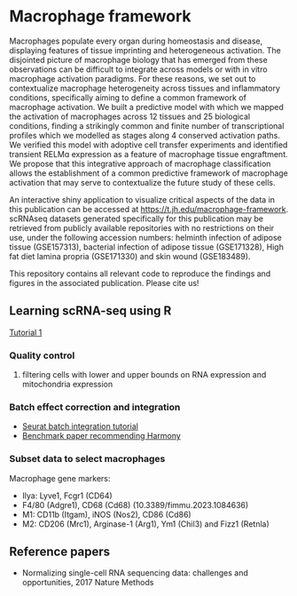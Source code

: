 # Macrophage framework
Macrophages populate every organ during homeostasis and disease, displaying features of tissue imprinting and heterogeneous activation. The disjointed picture of macrophage biology that has emerged from these observations can be difficult to integrate across models or with in vitro macrophage activation paradigms. For these reasons, we set out to contextualize macrophage heterogeneity across tissues and inflammatory conditions, specifically aiming to define a common framework of macrophage activation. We built a predictive model with which we mapped the activation of macrophages across 12 tissues and 25 biological conditions, finding a strikingly common and finite number of transcriptional profiles which we modelled as stages along 4 conserved activation paths. We verified this model with adoptive cell transfer experiments and identified transient RELMɑ expression as a feature of macrophage tissue engraftment. We propose that this integrative approach of macrophage classification allows the establishment of a common predictive framework of macrophage activation that may serve to contextualize the future study of these cells.

An interactive shiny application to visualize critical aspects of the data in this publication can be accessed at https://t.jh.edu/macrophage-framework. scRNAseq datasets generated specifically for this publication may be retrieved from publicly available repositories with no restrictions on their use, under the following accession numbers: helminth infection of adipose tissue (GSE157313), bacterial infection of adipose tissue (GSE171328), High fat diet lamina propria (GSE171330) and skin wound (GSE183489).

This repository contains all relevant code to reproduce the findings and figures in the associated publication. Please cite us!

## Learning scRNA-seq using R
[Tutorial 1](https://nbisweden.github.io/excelerate-scRNAseq/session-qc/Quality_control.html)

### Quality control
1. filtering cells with lower and upper bounds on RNA expression and mitochondria expression


### Batch effect correction and integration
- [Seurat batch integration tutorial](https://satijalab.org/seurat/articles/integration_introduction.html)
- [Benchmark paper recommending Harmony](https://genomebiology.biomedcentral.com/articles/10.1186/s13059-019-1850-9)


### Subset data to select macrophages
Macrophage gene markers:

- Ilya: Lyve1, Fcgr1 (CD64)
- F4/80 (Adgre1), CD68 (Cd68) (10.3389/fimmu.2023.1084636)
- M1: CD11b (Itgam), iNOS (Nos2), CD86 (Cd86)
- M2: CD206 (Mrc1), Arginase-1 (Arg1), Ym1 (Chil3) and Fizz1 (Retnla)



## Reference papers
- Normalizing single-cell RNA sequencing data: challenges and opportunities, 2017 Nature Methods

